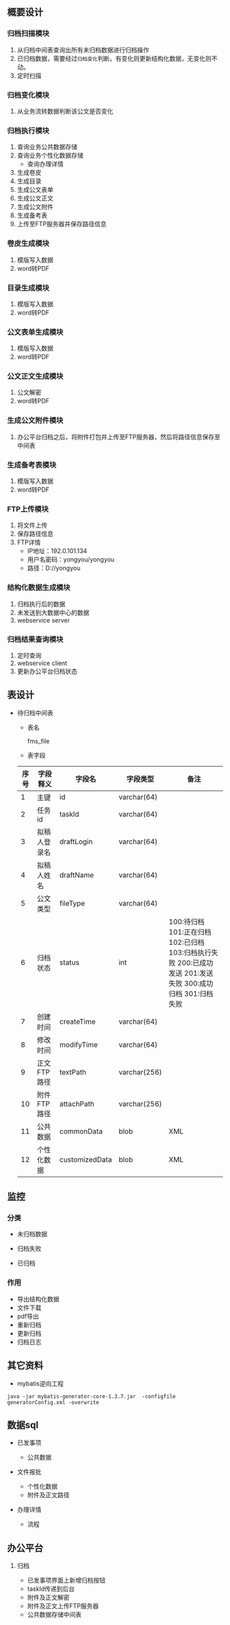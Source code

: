 ## 概要设计

### 归档扫描模块

1. 从归档中间表查询出所有未归档数据进行归档操作
2. 已归档数据，需要经过`归档变化`判断。有变化则更新结构化数据，无变化则不动。
3. 定时扫描

### 归档变化模块

1. 从业务流转数据判断该公文是否变化

### 归档执行模块

1. 查询业务公共数据存储
2. 查询业务个性化数据存储
    - 查询办理详情
3. 生成卷皮
4. 生成目录
5. 生成公文表单
6. 生成公文正文
7. 生成公文附件
8. 生成备考表
9. 上传至FTP服务器并保存路径信息

### 卷皮生成模块

1. 模版写入数据
2. word转PDF

### 目录生成模块

1. 模版写入数据
2. word转PDF

### 公文表单生成模块

1. 模版写入数据
2. word转PDF

### 公文正文生成模块

1. 公文解密
2. word转PDF

### 生成公文附件模块

1. 办公平台归档之后，将附件打包并上传至FTP服务器，然后将路径信息保存至中间表

### 生成备考表模块

1. 模版写入数据
2. word转PDF

### FTP上传模块

1. 将文件上传
2. 保存路径信息
3. FTP详情
    - IP地址：192.0.101.134 
    - 用户名密码：yongyou/yongyou  
    - 路径：D://yongyou


### 结构化数据生成模块

1. 归档执行后的数据
2. 未发送到大数据中心的数据
3. webservice server

### 归档结果查询模块

1. 定时查询
2. webservice client
3. 更新办公平台归档状态

## 表设计

- 待归档中间表
    - 表名

        fms_file

    - 表字段

    | 序号 | 字段释义 | 字段名 | 字段类型|备注|
    | ------ | ------ | ------ | ------ | ------ |
    | 1 | 主键 | id |varchar(64)||
    | 2 | 任务id | taskId |varchar(64)||
    | 3 | 拟稿人登录名 | draftLogin |varchar(64)||
    | 4 | 拟稿人姓名 | draftName |varchar(64)||
    | 5 | 公文类型 | fileType |varchar(64)||
    | 6 | 归档状态 | status |int|100:待归档 101:正在归档 102:已归档 103:归档执行失败 200:已成功发送 201:发送失败 300:成功归档 301:归档失败|
    | 7 | 创建时间 | createTime |varchar(64)||
    | 8 | 修改时间 | modifyTime |varchar(64)||
    | 9 | 正文FTP路径 | textPath |varchar(256)||
    | 10 | 附件FTP路径 | attachPath |varchar(256)||
    | 11 | 公共数据 | commonData |blob|XML|
    | 12 | 个性化数据 | customizedData |blob|XML|

## 监控

### 分类

- 未归档数据

- 归档失败

- 已归档

### 作用

- 导出结构化数据
- 文件下载
- pdf导出
- 重新归档
- 更新归档
- 归档日志


## 其它资料

- mybatis逆向工程

```
java -jar mybatis-generator-core-1.3.7.jar  -configfile generatorConfig.xml -overwrite
```

## 数据sql

- 已发事项

    - 公共数据

- 文件报批

    - 个性化数据
    - 附件及正文路径
    
- 办理详情

    - 流程

## 办公平台

1. 归档
  
    - 已发事项界面上新增归档按钮
    - taskId传递到后台
    - 附件及正文解密
    - 附件及正文上传FTP服务器
    - 公共数据存储中间表
